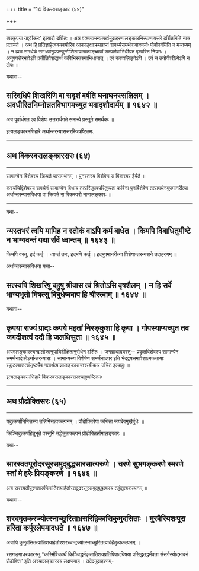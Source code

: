 +++
title = "14 विकस्वराङ्कारः (६४)"

+++


------------------------------------------------------------------------

त्वत्कृपया यद्दर्वीकरः' इत्यादौ दर्शितः । अत्र
वक्तव्यमन्यत्सर्वमुदाहरणालङ्कारनिरूपणावसरे दर्शितमिति नात्र प्रतायते । अथ
हि प्रतिज्ञाहेत्ववयवयोरिव आकाङ्क्षाक्रमप्राप्तं समर्थ्यसमर्थकवाक्ययोः
पौर्वापर्यमिति न मन्तव्यम् । न ह्यत्र समर्थकं
समर्थ्यानुपपत्त्युन्मीलितायामाकाङ्क्षायां सत्यामेवाभिधीयत इत्यस्ति नियमः
। अनुपपत्तेरभावेऽपि प्रतीतिवैशद्यार्थं कविभिस्तस्याभिधानात् । एवं
काव्यलिङ्गेऽपि । एवं च तयोर्वैपरीत्येऽपि न दोषः ॥

यथावा--



## सरिदधिपे शिखरिणि वा सदृशं वर्षति घनाघनस्सलिलम् । अवधीरितनिम्नोन्नतविभागमच्युत भवादृशौदार्यम् ॥ १६४२ ॥

अत्र पूर्वार्धगत एव विशेषः उत्तरार्धगते समान्ये प्रस्तुते समर्थकः ॥

इत्यलङ्कारमणिहारे अर्थान्तरन्याससरस्त्रिषष्टितमः.

------------------------------------------------------------------------



## अथ विकस्वरालङ्कारसरः (६४)





------------------------------------------------------------------------

सामान्येन विशेषस्य क्रियते यत्समर्थनम् ।
पुनस्तस्य विशेषेण स विकस्वर ईर्यते ॥

कस्यचिद्विशेषस्य समर्थनं सामान्येन विधाय तत्प्रसिद्धावपरितुष्यता कविना
पुनर्विशेषेण तत्समर्थनमुपमानरीत्या अर्थान्तरन्यासविधया वा क्रियते स
विकस्वरो नामालङ्कारः ॥

------------------------------------------------------------------------

यथा--



## न्यस्तभरं त्वयि मामिह न स्तोकं वाऽपि कर्म बाधेत । किमपि विबाधितुमीष्टे न भाग्यवन्तं यथा रविं ध्वान्तम् ॥ १६४३ ॥

किमपि वस्तु, इदं कर्तृ । ध्वान्तं तमः, इदमपि कर्तृ । इदमुपमानरीत्या
विशेषान्तरन्यसने उदाहरणम् ॥

अर्थान्तरन्यासविधया यथा--



## सत्स्वपि शिखरिषु बहुषु श्रीवास त्वं श्रितोऽसि वृषशैलम् । न हि सर्वे भाग्यभृतो मिषत्सु विबुधेष्ववाप हि श्रीस्त्वाम् ॥ १६४४ ॥

यथावा--



## कृपया राज्यं प्रादाः कपये महतां निरङ्कुशा हि कृपा । गोपस्याप्यच्युत तव जगदीशत्वं ददौ हि जलधिसुता ॥ १६४५ ॥

अयमलङ्कारश्चन्द्रालोकानुयायिदीक्षितानुरोधेन दर्शितः । जगन्नाथादयस्तु--
प्रकृतविशेषस्य सामान्येन समर्थनादेकोऽर्थान्तरन्यासः । सामान्यस्य विशेषेण
समर्थनादपर इति भेदद्वयसमावेशात्मकतायाः स्फुटत्वात्तत्संसृष्ट्यैव
गतार्थत्वान्नालङ्कारान्तरस्वीकार उचित इत्याहुः ॥

इत्यलङ्कारमणिहारे विकस्वरालङ्कारसरश्चतुष्षष्टितमः

------------------------------------------------------------------------

## अथ प्रौढोक्तिसरः (६५)





------------------------------------------------------------------------

यदुत्कर्षानिमित्तस्य तन्निमित्तत्वकल्पनम् ।
प्रौढोक्तिरेषा कथिता जयदेवमुखैर्बुधैः ॥

किञ्चिदुत्कर्षाहेतुभूते वस्तुनि तद्धेतुताकल्पनं प्रौढोक्तिर्न्नामालङ्कारः
॥

यथा--



## सारस्वतपूरोदरसूरसमुद्बुद्धसारसात्यरुणे । चरणे सुभगङ्करणे स्मरणे स्तां मे हरेः प्रियङ्करणे ॥ १६४६ ॥

अत्र सरस्वतीपूरगतारुणिमातिशयाहेतोस्तदुदरसूरसमुद्बुद्धत्वस्य
तद्धेतुत्वकल्पनम् ॥

यथावा--



## शरदमृतकरज्योत्स्नाच्छुरिताभ्रसरिद्विकासिकुमुदसिताः । मुरवैरियशःपूरा हरिता कर्पूरलेपमादधते ॥ १६४७ ॥

अत्रापि
कुमुदसितत्वातिशयाहेतोश्शरच्चन्द्रज्योत्स्नाच्छुरितत्वादेर्हेतुत्वकल्पनम्
।

रसगङ्गाधरकारस्तु "कस्मिंश्चिदर्थे किञ्चिद्धर्मकृतातिशयप्रतिपिपादयिषया
प्रसिद्धतद्धर्मवता संसर्गस्योद्भावनं प्रौढोक्तिः' इति अस्यालङ्कारस्य
लक्षणमाह । तदेदमुदाहरणम्-

